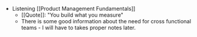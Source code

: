 - Listening [[Product Management Fundamentals]]
	- [[Quote]]: "You build what you measure"
	- There is some good information about the need for cross functional teams - I will have to takes proper notes later.